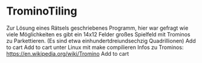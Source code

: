 # TrominoTiling
Zur Lösung eines Rätsels geschriebenes Programm, hier war gefragt wie viele Möglichkeiten es gibt ein 14x12 Felder großes Spielfeld mit Trominos zu Parkettieren. (Es sind etwa einhundertdreiundsechzig Quadrillionen) Add to cart
Add to cart unter Linux mit make compilieren
Infos zu Trominos: https://en.wikipedia.org/wiki/Tromino Add to cart
